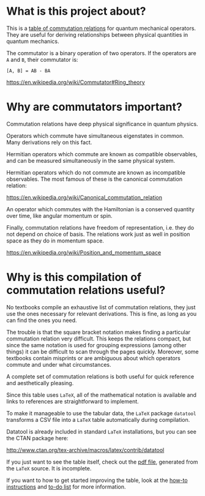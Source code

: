 # What is this project about? #

This is a [table of commutation relations](./table.pdf) for quantum mechanical operators. They are useful for deriving relationships between physical quantities in quantum mechanics.

The commutator is a binary operation of two operators. If the operators are `A` and `B`, their commutator is:

    [A, B] = AB - BA

<https://en.wikipedia.org/wiki/Commutator#Ring_theory>

# Why are commutators important? #

Commutation relations have deep physical significance in quantum physics.

Operators which commute have simultaneous eigenstates in common. Many derivations rely on this fact.

Hermitian operators which commute are known as compatible observables, and can be measured simultaneously in the same physical system.

Hermitian operators which do not commute are known as incompatible observables. The most famous of these is the canonical commutation relation:

<https://en.wikipedia.org/wiki/Canonical_commutation_relation>

An operator which commutes with the Hamiltonian is a conserved quantity over time, like angular momentum or spin.

Finally, commutation relations have freedom of representation, i.e. they do not depend on choice of basis. The relations work just as well in position space as they do in momentum space.

<https://en.wikipedia.org/wiki/Position_and_momentum_space>

# Why is this compilation of commutation relations useful? #

No textbooks compile an exhaustive list of commutation relations, they just use the ones necessary for relevant derivations. This is fine, as long as you can find the ones you need.

The trouble is that the square bracket notation makes finding a particular commutation relation very difficult. This keeps the relations compact, but since the same notation is used for grouping expressions (among other things) it can be difficult to scan through the pages quickly. Moreover, some textbooks contain misprints or are ambiguous about which operators commute and under what circumstances.

A complete set of commutation relations is both useful for quick reference and aesthetically pleasing.

Since this table uses `LaTeX`, all of the mathematical notation is available and links to references are straightforward to implement.

To make it manageable to use the tabular data, the `LaTeX` package `datatool` transforms a CSV file into a `LaTeX` table automatically during compilation. 

Datatool is already included in standard `LaTeX` installations, but you can see the CTAN package here:

<http://www.ctan.org/tex-archive/macros/latex/contrib/datatool>

If you just want to see the table itself, check out the [pdf file](./table.pdf), generated from the `LaTeX` source. It is incomplete.

If you want to how to get started improving the table, look at the [how-to instructions](./HOWTO.md) and [to-do list](./TODO.md) for more information.
